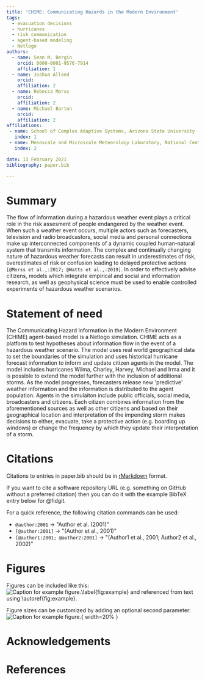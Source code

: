 ```yaml
---
title: 'CHIME: Communicating Hazards in the Modern Environment'
tags:
  - evacuation decisions
  - hurricanes
  - risk communication
  - agent-based modeling
  - Netlogo
authors:
  - name: Sean M. Bergin
    orcid: 0000-0001-9576-7914
    affiliation: 1
  - name: Joshua Alland
    orcid: 
    affiliation: 2
  - name: Rebecca Morss
    orcid: 
    affiliation: 2
  - name: Michael Barton
    orcid: 
    affiliation: 2
affiliations:
 - name: School of Complex Adaptive Systems, Arizona State University
   index: 1
 - name: Mesoscale and Microscale Meteorology Laboratory, National Center for Atmospheric Research
   index: 2

date: 13 February 2021
bibliography: paper.bib

---
```


# Summary

The flow of information during a hazardous weather event plays a critical role in the risk assesment of people endangered by the weather event. When such a weather event occurs, multiple actors such as forecasters, television and radio broadcastors, social media and personal connections make up interconnected components of a dynamic coupled human-natural system that transmits information. The complex and continually changing nature of hazardous weather forecasts can result in underestimates of risk, overestimates of risk or confusion leading to delayed protective actions `[@Morss et al.,:2017; @Watts et al.,:2019]`. In order to effectively advise citizens, models which integrate empirical and social and information research, as well as geophysical science must be used to enable controlled experiments of hazardous weather scenarios.  

# Statement of need

The Communicating Hazard Information in the Modern Environment (CHIME) agent-based model is a Netlogo simulation. CHIME acts as a platform to test hypotheses about information flow in the event of a hazardous weather scenario. The model uses real world geographical data to set the boundaries of the simulation and uses historical hurricane forecast information to inform and update citizen agents in the model. The model includes hurricanes Wilma, Charley, Harvey, Michael and Irma and it is possible to extend the model further with the inclusion of additional storms. As the model progresses, forecasters release new 'predictive' weather information and the information is distributed to the agent population. Agents in the simulaiton include public officials, social media, broadcasters and citizens. Each citizen combines information from the aforementioned sources as well as other citizens and based on their geographical location and  interpretation of the impending storm makes decisions to either, evacuate, take a protective action (e.g. boarding up windows) or change the frequency by which they update their interpretation of a storm. 





# Citations

Citations to entries in paper.bib should be in
[rMarkdown](http://rmarkdown.rstudio.com/authoring_bibliographies_and_citations.html)
format.

If you want to cite a software repository URL (e.g. something on GitHub without a preferred
citation) then you can do it with the example BibTeX entry below for @fidgit.

For a quick reference, the following citation commands can be used:
- `@author:2001`  ->  "Author et al. (2001)"
- `[@author:2001]` -> "(Author et al., 2001)"
- `[@author1:2001; @author2:2001]` -> "(Author1 et al., 2001; Author2 et al., 2002)"

# Figures

Figures can be included like this:
![Caption for example figure.\label{fig:example}](figure.png)
and referenced from text using \autoref{fig:example}.

Figure sizes can be customized by adding an optional second parameter:
![Caption for example figure.](figure.png){ width=20% }

# Acknowledgements



# References

